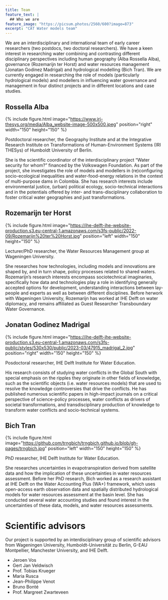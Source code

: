 ```yaml
---
title: Team
feature_text: |
  ## Who we are
feature_image: "https://picsum.photos/2560/600?image=873"
excerpt: "CAT Water models team"
---
```


We are an interdisciplinary and international team of early career researchers (two postdocs, two doctoral researchers). We have a keen interest in researching water combining and contrasting different disciplinary perspectives including human geography (Alba Rossella Alba), governance (Rozemarijn ter Horst) and water resources management (Jonatan Godinez Madrigal) and hydrological modelling (Bich Tran). We are currently engaged in researching the role of models (particularly hydrological models) and modellers in influencing water governance and management in four distinct projects and in different locations and case studies.

## Rossella Alba

{% include figure.html image="https://www.iri-thesys.org/media/Alba_website-image-500x500.jpeg" position="right" width="150" height="150" %}

Postdoctoral researcher,  the Geography Institute and at the Integrative Research Institute on Transformations of Human-Environment Systems (IRI THESys) of Humboldt University of Berlin.

She is the scientific coordinator of the interdisciplinary project “Water security for whom?” financed by the Volkswagen Foundation. As part of the project, she investigates the role of models and modellers in (re)configuring socio-ecological inequalities and water-food-energy relations in the context of multi-purpose dams in Colombia. She has research interests include environmental justice, (urban) political ecology, socio-technical interactions and in the potentials offered by inter- and trans-disciplinary collaboration to foster critical water geographies and just transformations.

## Rozemarijn ter Horst

{% include figure.html image="https://ihe-delft-ihe-website-production.s3.eu-central-1.amazonaws.com/s3fs-public/2022-09/Rozemarijn%20ter%20Horst.jpg" position="left" width="150" height="150" %}

Lecturer/PhD researcher, the Water Resources Management group at Wageningen University.

She researches how technologies, including models and innovations are shaped by, and in turn shape, policy processes related to shared waters. Rozemarijn’s research interests encompass sociotechnical imaginaries, specifically how data and technologies play a role in identifying generally accepted options for development, understanding interactions between lay-people and experts as well as between different disciplines. Before herwork with Wageningen University, Rozemarijn has worked at IHE Delft on water diplomacy, and remains affiliated as Guest Researcher Transboundary Water Governance.

## Jonatan Godinez Madrigal

{% include figure.html image="https://ihe-delft-ihe-website-production.s3.eu-central-1.amazonaws.com/s3fs-public/styles/530x530/public/2023-03/47915_madrigal_2.jpg" position="right" width="150" height="150" %}

Posdoctoral researcher,  IHE Delft Institute for Water Education. 

His research consists of studying water conflicts in the Global South with special emphasis on the ripples they originate in other fields of knowledge, such as the scientific objects (i.e. water resources models) that are used to resolve the knowledge controversies that drive the conflicts. He has published numerous scientific papers in high-impact journals on a critical perspective of science-policy processes, water conflicts as drivers of societal transformations, and transdisciplinary production of knowledge to transform water conflicts and socio-technical systems.

## Bich Tran

{% include figure.html image="https://github.com/trngbich/trngbich.github.io/blob/gh-pages/trngbich.jpg" position="left" width="150" height="150" %}

PhD researcher, IHE Delft Institute for Water Education. 

 She researches uncertainties in evapotranspiration derived from satellite data and how the implication of these uncertainties in water resources assessment. Before her PhD research, Bich worked as a research assistant at IHE Delft on the Water Accounting Plus (WA+) framework, which uses open-access earth observation data and spatially distributed hydrological models for water resources assessment at the basin level. She has conducted several water accounting studies and found interest in the uncertainties of these data, models, and water resources assessments. 

# Scientific advisors
Our project is supported by an interdisciplinary group of scientific advisors from Wageningen University, Humboldt-Universität zu Berlin, G-EAU Montpellier, Manchester University, and IHE Delft.

* Jeroen Vos
* Gert Jan Veldwisch
* Prof. Tobias Krueger
* Maria Rusca
* Jean-Philippe Venot
* Bruno Bonté
* Prof. Margreet Zwarteveen
